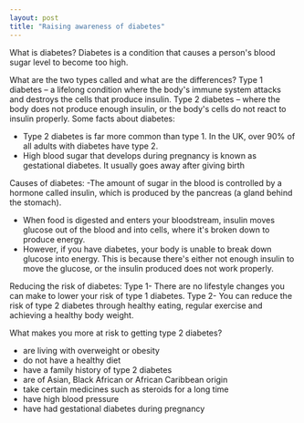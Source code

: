 ```yaml
---
layout: post
title: "Raising awareness of diabetes"
---
```


What is diabetes?
Diabetes is a condition that causes a person's blood sugar level to become too high.

What are the two types called and what are the differences?
Type 1 diabetes – a lifelong condition where the body's immune system attacks and destroys the cells that produce insulin.
Type 2 diabetes – where the body does not produce enough insulin, or the body's cells do not react to insulin properly.
Some facts about diabetes:
- Type 2 diabetes is far more common than type 1. In the UK, over 90% of all adults with diabetes have type 2.
- High blood sugar that develops during pregnancy is known as gestational diabetes. It usually goes away after giving birth

Causes of diabetes:
-The amount of sugar in the blood is controlled by a hormone called insulin, which is produced by the pancreas (a gland behind the stomach).
- When food is digested and enters your bloodstream, insulin moves glucose out of the blood and into cells, where it's broken down to produce energy.
- However, if you have diabetes, your body is unable to break down glucose into energy. This is because there's either not enough insulin to move the glucose, or the insulin produced does not work properly.

Reducing the risk of diabetes:
Type 1- There are no lifestyle changes you can make to lower your risk of type 1 diabetes.
Type 2- You can reduce the risk of type 2 diabetes through healthy eating, regular exercise and achieving a healthy body weight.

What makes you more at risk to getting type 2 diabetes?
- are living with overweight or obesity
- do not have a healthy diet
- have a family history of type 2 diabetes
- are of Asian, Black African or African Caribbean origin
- take certain medicines such as steroids for a long time
- have high blood pressure
- have had gestational diabetes during pregnancy
